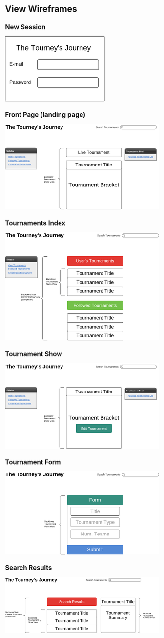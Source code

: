 # View Wireframes

## New Session
![new-session]

## Front Page (landing page)
![root-page]

## Tournaments Index
![tournaments-index]

## Tournament Show
![tournament-show]

## Tournament Form
![tournament-form]

## Search Results
![search-results]

[new-session]: ./wireframes/new_session.png
[root-page]: ./wireframes/root-page.png
[tournaments-index]: ./wireframes/tournaments_index.png
[tournament-show]: ./wireframes/tournament_show.png
[tournament-form]: ./wireframes/tournament_form.png
[search-results]: ./wireframes/search_results.png
